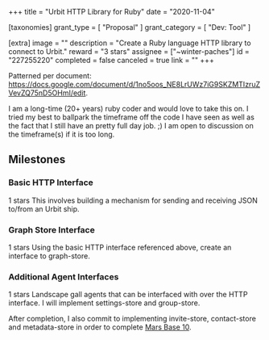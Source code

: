 +++
title = "Urbit HTTP Library for Ruby"
date = "2020-11-04"

[taxonomies]
grant_type = [ "Proposal" ]
grant_category = [ "Dev: Tool" ]

[extra]
image = ""
description = "Create a Ruby language HTTP library to connect to Urbit."
reward = "3 stars"
assignee = ["~winter-paches"]
id = "227255220"
completed = false
canceled = true
link = ""
+++

Patterned per document:
https://docs.google.com/document/d/1no5oos_NE8LrUWz7iG9SKZMTIzruZVevZQ75nD5OHmI/edit.

I am a long-time (20+ years) ruby coder and would love to take this on. I tried my best to ballpark the timeframe off the code I have seen as well as the fact that I still have an pretty full day job. ;) I am open to discussion on the timeframe(s) if it is too long.

## Milestones

### Basic HTTP Interface

1 stars
This involves building a mechanism for sending and receiving JSON to/from an Urbit ship.

### Graph Store Interface

1 stars
Using the basic HTTP interface referenced above, create an interface to graph-store.

### Additional Agent Interfaces

1 stars
Landscape gall agents that can be interfaced with over the HTTP interface. I will implement settings-store and group-store.

After completion, I also commit to implementing invite-store, contact-store and metadata-store in order to complete [Mars Base 10](https://github.com/Zaxonomy/mars-base-10).
